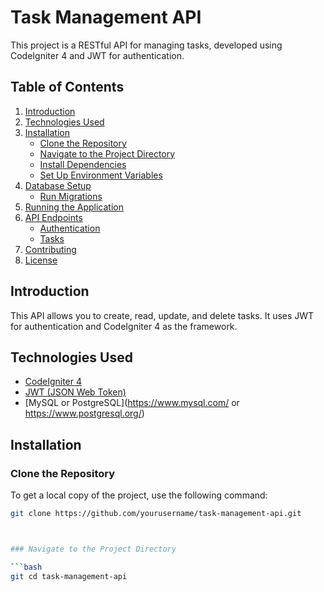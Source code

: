 # Task Management API

This project is a RESTful API for managing tasks, developed using CodeIgniter 4 and JWT for authentication.

## Table of Contents

1. [Introduction](#introduction)
2. [Technologies Used](#technologies-used)
3. [Installation](#installation)
   - [Clone the Repository](#clone-the-repository)
   - [Navigate to the Project Directory](#navigate-to-the-project-directory)
   - [Install Dependencies](#install-dependencies)
   - [Set Up Environment Variables](#set-up-environment-variables)
4. [Database Setup](#database-setup)
   - [Run Migrations](#run-migrations)
5. [Running the Application](#running-the-application)
6. [API Endpoints](#api-endpoints)
   - [Authentication](#authentication)
   - [Tasks](#tasks)
7. [Contributing](#contributing)
8. [License](#license)

## Introduction

This API allows you to create, read, update, and delete tasks. It uses JWT for authentication and CodeIgniter 4 as the framework.

## Technologies Used

- [CodeIgniter 4](https://codeigniter.com/)
- [JWT (JSON Web Token)](https://jwt.io/)
- [MySQL or PostgreSQL](https://www.mysql.com/ or https://www.postgresql.org/)

## Installation

### Clone the Repository

To get a local copy of the project, use the following command:

```bash
git clone https://github.com/yourusername/task-management-api.git



### Navigate to the Project Directory

```bash
git cd task-management-api
